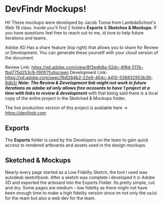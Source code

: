 ﻿# DevFindr Mockups!

Hi! These mockups were developed by Jacob Tonna from LambdaSchool's Web 19 class.
Inside you'll find 2 folders **Exports** & **Sketches & Mockups**.
If you have questions feel free to reach out to me, id love to help future iterations and teams.

Adobe XD Has a share feature (top right) that allows you to share for Review or Development. You can generate these yourself with your cloud version of the document.

Review Link: https://xd.adobe.com/view/8f3edb8a-52dc-4f8d-517b-fbd775d253c9-f90f/?fullscreen
Development Link: https://xd.adobe.com/spec/fb8264b2-22e9-464c-4410-538832953b39-8db3/
**_Note: The Review  & Development link might not work in future iterations as adobe xd only allows free accounts to have 1 project at a time with links to review & development_**
with that being said there is a local copy of the entire project in the Sketched & Mockups folder.

The live production version of this project is avaliable here -> https://devfindr.com

## Exports

The **Exports** folder is used by the Developers on the team to gain quick access to rendered artboards and assets used in the design mockups.

## Sketched & Mockups

Nearly every page started as a Low Fidelity Sketch, the tool i used was autodesk sketchbook. After a sketch was complete i developed it in Adobe XD and exported the artboard into the Exports Folder. Its pretty simple, cut and dry. Some pages are medium - low fidelity as there might not have been enough time to make a high fidelity version since im not only the ux/ui for the ream but also a web dev for the team.
